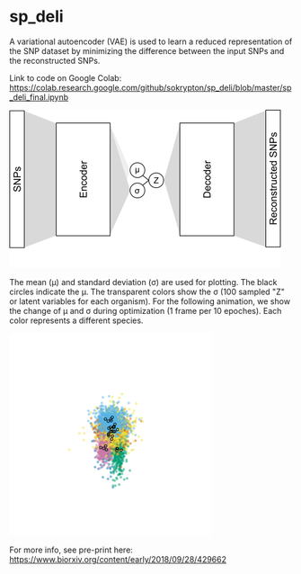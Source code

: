 # sp_deli

A variational autoencoder (VAE) is used to learn a reduced representation of the SNP dataset by minimizing the difference between the input SNPs and the reconstructed SNPs.

Link to code on Google Colab:
https://colab.research.google.com/github/sokrypton/sp_deli/blob/master/sp_deli_final.ipynb

![Fig](fig.png)

The mean (&mu;) and standard deviation (&sigma;) are used for plotting. The black circles indicate the &mu;. The transparent colors show the &sigma; (100 sampled "Z" or latent variables for each organism). For the following animation, we show the change of &mu; and &sigma; during optimization (1 frame per 10 epoches). Each color represents a different species.

![Animation](Metano_UCE_SNPs_50percent.gif)

For more info, see pre-print here:
https://www.biorxiv.org/content/early/2018/09/28/429662
